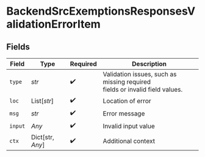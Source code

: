 # BackendSrcExemptionsResponsesValidationErrorItem


## Fields

| Field                                                                                           | Type                                                                                            | Required                                                                                        | Description                                                                                     |
| ----------------------------------------------------------------------------------------------- | ----------------------------------------------------------------------------------------------- | ----------------------------------------------------------------------------------------------- | ----------------------------------------------------------------------------------------------- |
| `type`                                                                                          | *str*                                                                                           | :heavy_check_mark:                                                                              | Validation issues, such as missing required<br/>                    fields or invalid field values. |
| `loc`                                                                                           | List[*str*]                                                                                     | :heavy_check_mark:                                                                              | Location of error                                                                               |
| `msg`                                                                                           | *str*                                                                                           | :heavy_check_mark:                                                                              | Error message                                                                                   |
| `input`                                                                                         | *Any*                                                                                           | :heavy_check_mark:                                                                              | Invalid input value                                                                             |
| `ctx`                                                                                           | Dict[str, *Any*]                                                                                | :heavy_check_mark:                                                                              | Additional context                                                                              |